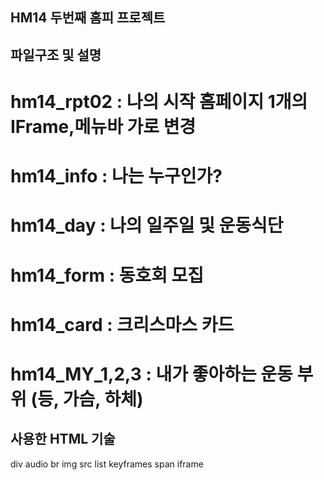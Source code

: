 ## HM14 두번째 홈피 프로젝트
## 파일구조 및 설명
# hm14_rpt02 : 나의 시작 홈페이지 1개의 IFrame,메뉴바 가로 변경
# hm14_info : 나는 누구인가? 
# hm14_day : 나의 일주일 및 운동식단
# hm14_form : 동호회 모집
# hm14_card : 크리스마스 카드
# hm14_MY_1,2,3 : 내가 좋아하는 운동 부위 (등, 가슴, 하체)
## 사용한 HTML 기술
div
audio
br
img src
list
keyframes
span
iframe

